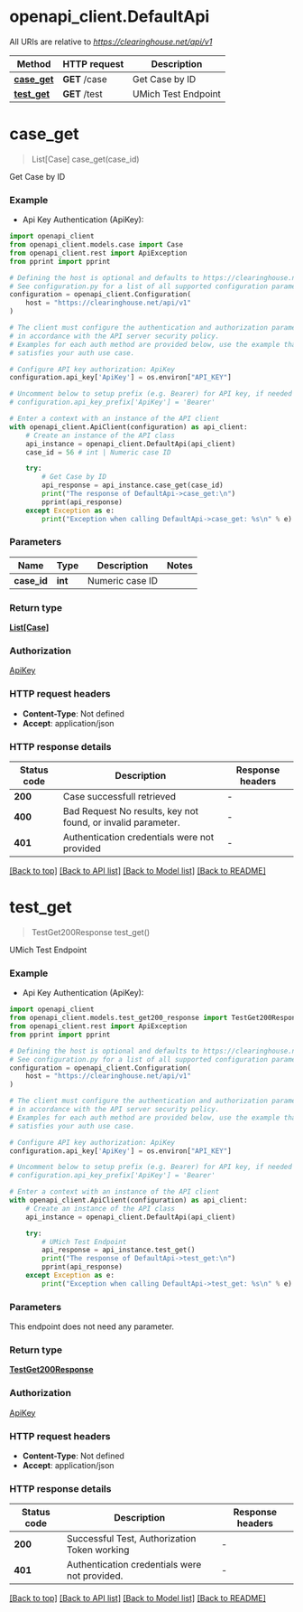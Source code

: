 # openapi_client.DefaultApi

All URIs are relative to *https://clearinghouse.net/api/v1*

Method | HTTP request | Description
------------- | ------------- | -------------
[**case_get**](DefaultApi.md#case_get) | **GET** /case | Get Case by ID
[**test_get**](DefaultApi.md#test_get) | **GET** /test | UMich Test Endpoint


# **case_get**
> List[Case] case_get(case_id)

Get Case by ID

### Example

* Api Key Authentication (ApiKey):

```python
import openapi_client
from openapi_client.models.case import Case
from openapi_client.rest import ApiException
from pprint import pprint

# Defining the host is optional and defaults to https://clearinghouse.net/api/v1
# See configuration.py for a list of all supported configuration parameters.
configuration = openapi_client.Configuration(
    host = "https://clearinghouse.net/api/v1"
)

# The client must configure the authentication and authorization parameters
# in accordance with the API server security policy.
# Examples for each auth method are provided below, use the example that
# satisfies your auth use case.

# Configure API key authorization: ApiKey
configuration.api_key['ApiKey'] = os.environ["API_KEY"]

# Uncomment below to setup prefix (e.g. Bearer) for API key, if needed
# configuration.api_key_prefix['ApiKey'] = 'Bearer'

# Enter a context with an instance of the API client
with openapi_client.ApiClient(configuration) as api_client:
    # Create an instance of the API class
    api_instance = openapi_client.DefaultApi(api_client)
    case_id = 56 # int | Numeric case ID

    try:
        # Get Case by ID
        api_response = api_instance.case_get(case_id)
        print("The response of DefaultApi->case_get:\n")
        pprint(api_response)
    except Exception as e:
        print("Exception when calling DefaultApi->case_get: %s\n" % e)
```



### Parameters


Name | Type | Description  | Notes
------------- | ------------- | ------------- | -------------
 **case_id** | **int**| Numeric case ID | 

### Return type

[**List[Case]**](Case.md)

### Authorization

[ApiKey](../README.md#ApiKey)

### HTTP request headers

 - **Content-Type**: Not defined
 - **Accept**: application/json

### HTTP response details

| Status code | Description | Response headers |
|-------------|-------------|------------------|
**200** | Case successfull retrieved |  -  |
**400** | Bad Request No results, key not found, or invalid parameter. |  -  |
**401** | Authentication credentials were not provided |  -  |

[[Back to top]](#) [[Back to API list]](../README.md#documentation-for-api-endpoints) [[Back to Model list]](../README.md#documentation-for-models) [[Back to README]](../README.md)

# **test_get**
> TestGet200Response test_get()

UMich Test Endpoint

### Example

* Api Key Authentication (ApiKey):

```python
import openapi_client
from openapi_client.models.test_get200_response import TestGet200Response
from openapi_client.rest import ApiException
from pprint import pprint

# Defining the host is optional and defaults to https://clearinghouse.net/api/v1
# See configuration.py for a list of all supported configuration parameters.
configuration = openapi_client.Configuration(
    host = "https://clearinghouse.net/api/v1"
)

# The client must configure the authentication and authorization parameters
# in accordance with the API server security policy.
# Examples for each auth method are provided below, use the example that
# satisfies your auth use case.

# Configure API key authorization: ApiKey
configuration.api_key['ApiKey'] = os.environ["API_KEY"]

# Uncomment below to setup prefix (e.g. Bearer) for API key, if needed
# configuration.api_key_prefix['ApiKey'] = 'Bearer'

# Enter a context with an instance of the API client
with openapi_client.ApiClient(configuration) as api_client:
    # Create an instance of the API class
    api_instance = openapi_client.DefaultApi(api_client)

    try:
        # UMich Test Endpoint
        api_response = api_instance.test_get()
        print("The response of DefaultApi->test_get:\n")
        pprint(api_response)
    except Exception as e:
        print("Exception when calling DefaultApi->test_get: %s\n" % e)
```



### Parameters

This endpoint does not need any parameter.

### Return type

[**TestGet200Response**](TestGet200Response.md)

### Authorization

[ApiKey](../README.md#ApiKey)

### HTTP request headers

 - **Content-Type**: Not defined
 - **Accept**: application/json

### HTTP response details

| Status code | Description | Response headers |
|-------------|-------------|------------------|
**200** | Successful Test, Authorization Token working |  -  |
**401** | Authentication credentials were not provided. |  -  |

[[Back to top]](#) [[Back to API list]](../README.md#documentation-for-api-endpoints) [[Back to Model list]](../README.md#documentation-for-models) [[Back to README]](../README.md)

